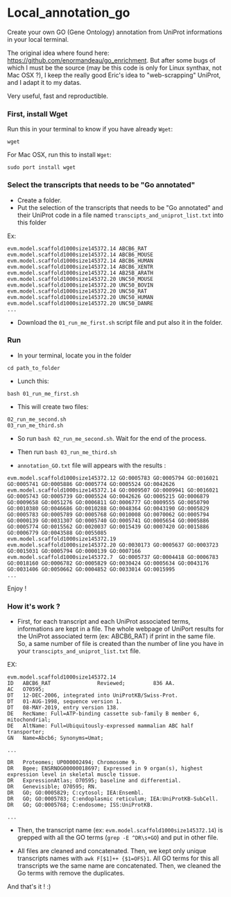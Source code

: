 # Local_annotation_go
Create your own GO (Gene Ontology) annotation from UniProt informations in your local terminal.

The original idea where found here: https://github.com/enormandeau/go_enrichment.
But after some bugs of which I must be the source (may be this code is only for Linux synthax, not Mac OSX ?), I keep the really good Eric's idea to "web-scrapping" UniProt, and I adapt it to my datas.

Very useful, fast and reproductible.

### First, install  Wget

Run this in your terminal to know if you have already `Wget`:

```
wget
```

For Mac OSX, run this to install `Wget`:
```
sudo port install wget
```

### Select the transcripts that needs to be "Go annotated"
 - Create a folder.
 - Put the selection of the transcripts that needs to be "Go annotated" and their UniProt code in a file named `transcipts_and_uniprot_list.txt` into this folder
 
 Ex:
 
 ```
evm.model.scaffold1000size145372.14 ABCB6_RAT
evm.model.scaffold1000size145372.14 ABCB6_MOUSE
evm.model.scaffold1000size145372.14 ABCB6_HUMAN
evm.model.scaffold1000size145372.14 ABCB6_XENTR
evm.model.scaffold1000size145372.14 AB25B_ARATH
evm.model.scaffold1000size145372.20 UNC50_MOUSE
evm.model.scaffold1000size145372.20 UNC50_BOVIN
evm.model.scaffold1000size145372.20 UNC50_RAT
evm.model.scaffold1000size145372.20 UNC50_HUMAN
evm.model.scaffold1000size145372.20 UNC50_DANRE
...
 ```

- Download the `01_run_me_first.sh` script file and put also it in the folder.

### Run

- In your terminal, locate you in the folder 
```
cd path_to_folder
```

- Lunch this:
```
bash 01_run_me_first.sh
```

- This will create two files:
```
02_run_me_second.sh
03_run_me_third.sh
```

- So run `bash 02_run_me_second.sh`. Wait for the end of the process.

- Then run `bash 03_run_me_third.sh`

- `annotation_GO.txt` file will appears with the results :
```
evm.model.scaffold1000size145372.12	GO:0005783 GO:0005794 GO:0016021 GO:0005741 GO:0005886 GO:0005774 GO:0005524 GO:0042626 
evm.model.scaffold1000size145372.14	GO:0009507 GO:0009941 GO:0016021 GO:0005743 GO:0005739 GO:0005524 GO:0042626 GO:0005215 GO:0006879 GO:0009658 GO:0051276 GO:0006811 GO:0006777 GO:0009555 GO:0050790 GO:0010380 GO:0046686 GO:0010288 GO:0048364 GO:0043190 GO:0005829 GO:0005783 GO:0005789 GO:0005768 GO:0010008 GO:0070062 GO:0005794 GO:0000139 GO:0031307 GO:0005740 GO:0005741 GO:0005654 GO:0005886 GO:0005774 GO:0015562 GO:0020037 GO:0015439 GO:0007420 GO:0015886 GO:0006779 GO:0043588 GO:0055085 
evm.model.scaffold1000size145372.19	
evm.model.scaffold1000size145372.20	GO:0030173 GO:0005637 GO:0003723 GO:0015031 GO:0005794 GO:0000139 GO:0007166 
evm.model.scaffold1000size145372.7	GO:0005737 GO:0004418 GO:0006783 GO:0018160 GO:0006782 GO:0005829 GO:0030424 GO:0005634 GO:0043176 GO:0031406 GO:0050662 GO:0004852 GO:0033014 GO:0015995 
...
```

Enjoy !

### How it's work ?

- First, for each transcript and each UniProt associated terms, informations are kept in a file. The whole webpage of UniPort results for the UniProt associated term (ex: ABCB6_RAT) if print in the same file. So, a same number of file is created than the number of line you have in your `transcipts_and_uniprot_list.txt` file.

EX:

```
evm.model.scaffold1000size145372.14
ID   ABCB6_RAT               Reviewed;         836 AA.
AC   O70595;
DT   12-DEC-2006, integrated into UniProtKB/Swiss-Prot.
DT   01-AUG-1998, sequence version 1.
DT   08-MAY-2019, entry version 138.
DE   RecName: Full=ATP-binding cassette sub-family B member 6, mitochondrial;
DE   AltName: Full=Ubiquitously-expressed mammalian ABC half transporter;
GN   Name=Abcb6; Synonyms=Umat;

...

DR   Proteomes; UP000002494; Chromosome 9.
DR   Bgee; ENSRNOG00000018697; Expressed in 9 organ(s), highest expression level in skeletal muscle tissue.
DR   ExpressionAtlas; O70595; baseline and differential.
DR   Genevisible; O70595; RN.
DR   GO; GO:0005829; C:cytosol; IEA:Ensembl.
DR   GO; GO:0005783; C:endoplasmic reticulum; IEA:UniProtKB-SubCell.
DR   GO; GO:0005768; C:endosome; ISS:UniProtKB.

...
```

- Then, the transcript name (ex: `evm.model.scaffold1000size145372.14`) is grepped with all the GO terms (`grep -E ^DR\s+GO`) and put in other file.

- All files are cleaned and concatenated. Then, we kept only unique transcripts names with `awk F[$1]++ {$1=OFS}1`. All GO terms for this all transcripts we the same name are concatenated. Then, we cleaned the Go terms with remove the duplicates.

And that's it ! :) 



